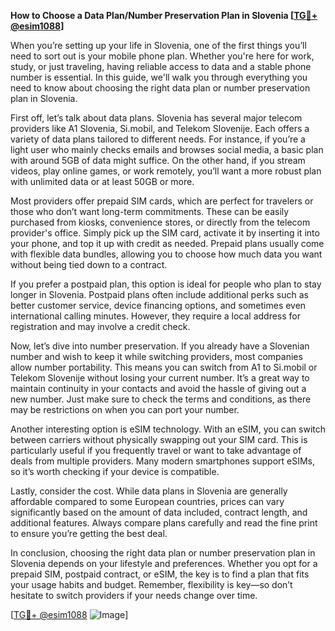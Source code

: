 **How to Choose a Data Plan/Number Preservation Plan in Slovenia [[TG💪+ @esim1088](https://t.me/s/esim1088)]**

When you’re setting up your life in Slovenia, one of the first things you’ll need to sort out is your mobile phone plan. Whether you're here for work, study, or just traveling, having reliable access to data and a stable phone number is essential. In this guide, we'll walk you through everything you need to know about choosing the right data plan or number preservation plan in Slovenia.

First off, let’s talk about data plans. Slovenia has several major telecom providers like A1 Slovenia, Si.mobil, and Telekom Slovenije. Each offers a variety of data plans tailored to different needs. For instance, if you’re a light user who mainly checks emails and browses social media, a basic plan with around 5GB of data might suffice. On the other hand, if you stream videos, play online games, or work remotely, you’ll want a more robust plan with unlimited data or at least 50GB or more.

Most providers offer prepaid SIM cards, which are perfect for travelers or those who don’t want long-term commitments. These can be easily purchased from kiosks, convenience stores, or directly from the telecom provider's office. Simply pick up the SIM card, activate it by inserting it into your phone, and top it up with credit as needed. Prepaid plans usually come with flexible data bundles, allowing you to choose how much data you want without being tied down to a contract.

If you prefer a postpaid plan, this option is ideal for people who plan to stay longer in Slovenia. Postpaid plans often include additional perks such as better customer service, device financing options, and sometimes even international calling minutes. However, they require a local address for registration and may involve a credit check. 

Now, let’s dive into number preservation. If you already have a Slovenian number and wish to keep it while switching providers, most companies allow number portability. This means you can switch from A1 to Si.mobil or Telekom Slovenije without losing your current number. It’s a great way to maintain continuity in your contacts and avoid the hassle of giving out a new number. Just make sure to check the terms and conditions, as there may be restrictions on when you can port your number.

Another interesting option is eSIM technology. With an eSIM, you can switch between carriers without physically swapping out your SIM card. This is particularly useful if you frequently travel or want to take advantage of deals from multiple providers. Many modern smartphones support eSIMs, so it’s worth checking if your device is compatible.

Lastly, consider the cost. While data plans in Slovenia are generally affordable compared to some European countries, prices can vary significantly based on the amount of data included, contract length, and additional features. Always compare plans carefully and read the fine print to ensure you’re getting the best deal.

In conclusion, choosing the right data plan or number preservation plan in Slovenia depends on your lifestyle and preferences. Whether you opt for a prepaid SIM, postpaid contract, or eSIM, the key is to find a plan that fits your usage habits and budget. Remember, flexibility is key—so don’t hesitate to switch providers if your needs change over time.

[[TG💪+ @esim1088](https://t.me/s/esim1088) ![Image](https://i.postimg.cc/Y0z9fWf4/image.png)]